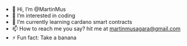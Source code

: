 - 👋 Hi, I’m @MartinMus
- 👀 I’m interested in coding
- 🌱 I’m currently learning cardano smart contracts
- 📫 How to reach me you say? hit me at martinmusagara@gmail.com
- ⚡ Fun fact: Take a banana

<!---
MartinMus/MartinMus is a ✨ special ✨ repository because its `README.md` (this file) appears on your GitHub profile.
You can click the Preview link to take a look at your changes.
--->
